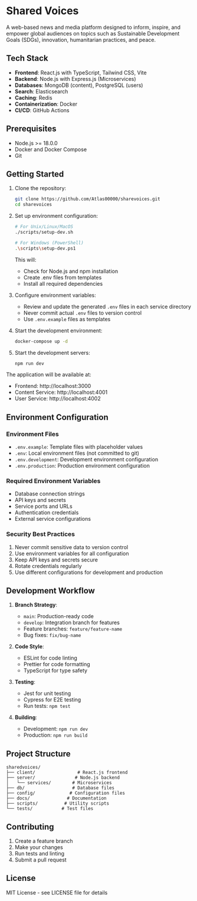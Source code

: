 # Shared Voices

A web-based news and media platform designed to inform, inspire, and empower global audiences on topics such as Sustainable Development Goals (SDGs), innovation, humanitarian practices, and peace.

## Tech Stack

- **Frontend**: React.js with TypeScript, Tailwind CSS, Vite
- **Backend**: Node.js with Express.js (Microservices)
- **Databases**: MongoDB (content), PostgreSQL (users)
- **Search**: Elasticsearch
- **Caching**: Redis
- **Containerization**: Docker
- **CI/CD**: GitHub Actions

## Prerequisites

- Node.js >= 18.0.0
- Docker and Docker Compose
- Git

## Getting Started

1. Clone the repository:
   ```bash
   git clone https://github.com/Atlas00000/sharevoices.git
   cd sharevoices
   ```

2. Set up environment configuration:
   ```bash
   # For Unix/Linux/MacOS
   ./scripts/setup-dev.sh

   # For Windows (PowerShell)
   .\scripts\setup-dev.ps1
   ```
   This will:
   - Check for Node.js and npm installation
   - Create .env files from templates
   - Install all required dependencies

3. Configure environment variables:
   - Review and update the generated `.env` files in each service directory
   - Never commit actual `.env` files to version control
   - Use `.env.example` files as templates

4. Start the development environment:
   ```bash
   docker-compose up -d
   ```

5. Start the development servers:
   ```bash
   npm run dev
   ```

The application will be available at:
- Frontend: http://localhost:3000
- Content Service: http://localhost:4001
- User Service: http://localhost:4002

## Environment Configuration

### Environment Files
- `.env.example`: Template files with placeholder values
- `.env`: Local environment files (not committed to git)
- `.env.development`: Development environment configuration
- `.env.production`: Production environment configuration

### Required Environment Variables
- Database connection strings
- API keys and secrets
- Service ports and URLs
- Authentication credentials
- External service configurations

### Security Best Practices
1. Never commit sensitive data to version control
2. Use environment variables for all configuration
3. Keep API keys and secrets secure
4. Rotate credentials regularly
5. Use different configurations for development and production

## Development Workflow

1. **Branch Strategy**:
   - `main`: Production-ready code
   - `develop`: Integration branch for features
   - Feature branches: `feature/feature-name`
   - Bug fixes: `fix/bug-name`

2. **Code Style**:
   - ESLint for code linting
   - Prettier for code formatting
   - TypeScript for type safety

3. **Testing**:
   - Jest for unit testing
   - Cypress for E2E testing
   - Run tests: `npm test`

4. **Building**:
   - Development: `npm run dev`
   - Production: `npm run build`

## Project Structure

```
sharedvoices/
├── client/                # React.js frontend
├── server/               # Node.js backend
│   └── services/        # Microservices
├── db/                  # Database files
├── config/             # Configuration files
├── docs/              # Documentation
├── scripts/          # Utility scripts
└── tests/           # Test files
```

## Contributing

1. Create a feature branch
2. Make your changes
3. Run tests and linting
4. Submit a pull request

## License

MIT License - see LICENSE file for details 